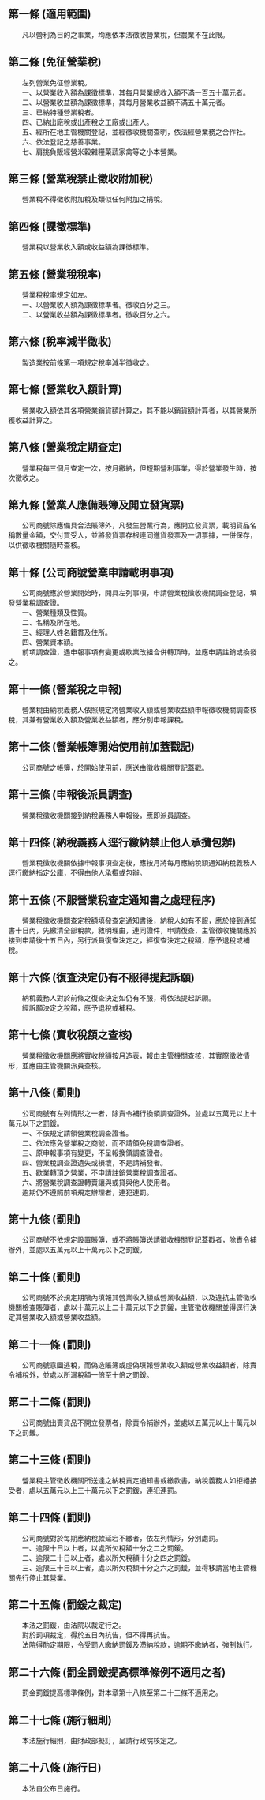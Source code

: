 第一條 (適用範圍)
-----------------
　　凡以營利為目的之事業，均應依本法徵收營業稅，但農業不在此限。  


第二條 (免征營業稅)
-------------------
　　左列營業免征營業稅。  
　　一、以營業收入額為課徵標準，其每月營業總收入額不滿一百五十萬元者。  
　　二、以營業收益額為課徵標準，其每月營業收益額不滿五十萬元者。  
　　三、已納特種營業稅者。  
　　四、已納出廠稅或出產稅之工廠或出產人。  
　　五、經所在地主管機關登記，並經徵收機關查明，依法經營業務之合作社。  
　　六、依法登記之慈善事業。  
　　七、肩挑負販經營米穀雜糧菜蔬家禽等之小本營業。  


第三條 (營業稅禁止徵收附加稅)
-----------------------------
　　營業稅不得徵收附加稅及類似任何附加之捐稅。  


第四條 (課徵標準)
-----------------
　　營業稅以營業收入額或收益額為課徵標準。  


第五條 (營業稅稅率)
-------------------
　　營業稅稅率規定如左。  
　　一、以營業收入額為課徵標準者。徵收百分之三。  
　　二、以營業收益額為課徵標準者。徵收百分之六。  


第六條 (稅率減半徵收)
---------------------
　　製造業按前條第一項規定稅率減半徵收之。  


第七條 (營業收入額計算)
-----------------------
　　營業收入額依其各項營業銷貨額計算之，其不能以銷貨額計算者，以其營業所獲收益計算之。  


第八條 (營業稅定期查定)
-----------------------
　　營業稅每三個月查定一次，按月繳納，但短期營利事業，得於營業發生時，按次徵收之。  


第九條 (營業人應備賬簿及開立發貨票)
-----------------------------------
　　公司商號除應備具合法賬簿外，凡發生營業行為，應開立發貨票，載明貨品名稱數量金額，交付買受人，並將發貨票存根連同進貨發票及一切票據，一併保存，以供徵收機關隨時查核。  


第十條 (公司商號營業申請載明事項)
---------------------------------
　　公司商號應於營業開始時，開具左列事項，申請營業稅徵收機關調查登記，填發營業稅調查證。  
　　一、營業種類及性質。  
　　二、名稱及所在地。  
　　三、經理人姓名籍貫及住所。  
　　四、營業資本額。  
　　前項調查證，遇申報事項有變更或歇業改組合併轉頂時，並應申請註銷或換發之。  


第十一條 (營業稅之申報)
-----------------------
　　營業稅由納稅義務人依照規定將營業收入額或營業收益額申報徵收機關調查核稅，其兼有營業收入額及營業收益額者，應分別申報課稅。  


第十二條 (營業帳簿開始使用前加蓋戳記)
-------------------------------------
　　公司商號之帳簿，於開始使用前，應送由徵收機關登記蓋戳。  


第十三條 (申報後派員調查)
-------------------------
　　營業稅徵收機關接到納稅義務人申報後，應即派員調查。  


第十四條 (納稅義務人逕行繳納禁止他人承攬包辦)
---------------------------------------------
　　營業稅徵收機關依據申報事項查定後，應按月將每月應納稅額通知納稅義務人逕行繳納指定公庫，不得由他人承攬或包辦。  


第十五條 (不服營業稅查定通知書之處理程序)
-----------------------------------------
　　營業稅徵收機關查定稅額填發查定通知書後，納稅人如有不服，應於接到通知書十日內，先繳清全部稅款，敘明理由，連同證件，申請復查，主管徵收機關應於接到申請後十五日內，另行派員復查決定之，經復查決定之稅額，應予退稅或補稅。  


第十六條 (復查決定仍有不服得提起訴願)
-------------------------------------
　　納稅義務人對於前條之復查決定如仍有不服，得依法提起訴願。  
　　經訴願決定之稅額，應予退稅或補稅。  


第十七條 (實收稅額之查核)
-------------------------
　　營業稅徵收機關應將實收稅額按月造表，報由主管機關查核，其實際徵收情形，並應由主管機關派員查核。  


第十八條 (罰則)
---------------
　　公司商號有左列情形之一者，除責令補行換領調查證外，並處以五萬元以上十萬元以下之罰鍰。  
　　一、不依規定請領營業稅調查證者。  
　　二、依法應免營業稅之商號，而不請領免稅調查證者。  
　　三、原申報事項有變更，不呈報換領調查證者。  
　　四、營業稅調查證遺失或損壞，不是請補發者。  
　　五、歇業轉頂之營業，不申請註銷營業稅調查證者。  
　　六、將營業稅調查證轉賣讓與或貸與他人使用者。  
　　逾期仍不遵照前項規定辦理者，連犯連罰。  


第十九條 (罰則)
---------------
　　公司商號不依規定設置賬簿，或不將賬簿送請徵收機關登記蓋戳者，除責令補辦外，並處以五萬元以上十萬元以下之罰鍰。  


第二十條 (罰則)
---------------
　　公司商號不於規定期限內填報其營業收入額或營業收益額，以及違抗主管徵收機關檢查賬簿者，處以十萬元以上二十萬元以下之罰鍰，主管徵收機關並得逕行決定其營業收入額或營業收益額。  


第二十一條 (罰則)
-----------------
　　公司商號意圖逃稅，而偽造賬簿或虛偽填報營業收入額或營業收益額者，除責令補稅外，並處以所漏稅額一倍至十倍之罰鍰。  


第二十二條 (罰則)
-----------------
　　公司商號出賣貨品不開立發票者，除責令補辦外，並處以五萬元以上十萬元以下之罰鍰。  


第二十三條 (罰則)
-----------------
　　營業稅主管徵收機關所送達之納稅責定通知書或繳款書，納稅義務人如拒絕接受者，處以五萬元以上三十萬元以下之罰鍰，連犯連罰。  


第二十四條 (罰則)
-----------------
　　公司商號對於每期應納稅款延宕不繳者，依左列情形，分別處罰。  
　　一、逾限十日以上者，以處所欠稅額十分之二之罰鍰。  
　　二、逾限二十日以上者，處以所欠稅額十分之四之罰鍰。  
　　三、逾限三十日以上者，處以所欠稅額十分之六之罰鍰，並得移請當地主管機關先行停止其營業。  


第二十五條 (罰鍰之裁定)
-----------------------
　　本法之罰鍰，由法院以裁定行之。  
　　對於罰項裁定，得於五日內抗告，但不得再抗告。  
　　法院得酌定期限，令受罰人繳納罰鍰及滯納稅款，逾期不繳納者，強制執行。  


第二十六條 (罰金罰鍰提高標準條例不適用之者)
-------------------------------------------
　　罰金罰鍰提高標準條例，對本章第十八條至第二十三條不適用之。  


第二十七條 (施行細則)
---------------------
　　本法施行細則，由財政部擬訂，呈請行政院核定之。  


第二十八條 (施行日)
-------------------
　　本法自公布日施行。